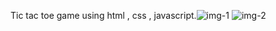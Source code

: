 Tic tac toe game using html , css , javascript.![img-1](https://github.com/user-attachments/assets/b63ba7c3-7770-457a-bd6e-5b38ca825168)
![img-2](https://github.com/user-attachments/assets/7906687e-27b9-43a8-ba2f-f08cca632465)
